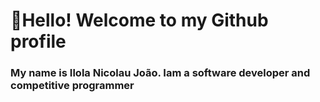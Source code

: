 # 👋Hello! Welcome to my Github profile 
### My name is Ilola Nicolau João. Iam a software developer and competitive programmer  

 
